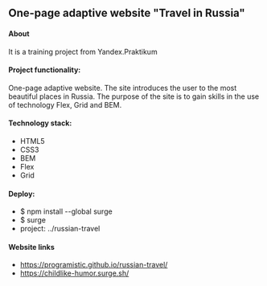 ## One-page adaptive website "Travel in Russia"

#### About
It is a training project from Yandex.Praktikum

#### Project functionality:
One-page adaptive website. The site introduces the user to the most beautiful places in Russia.  The purpose of the site is to gain skills in the use of technology Flex, Grid and BEM.

#### Technology stack:
- HTML5
- CSS3
- BEM
- Flex
- Grid

#### Deploy:
- $ npm install --global surge
- $ surge
- project: ../russian-travel

#### Website links
- https://programistic.github.io/russian-travel/
- https://childlike-humor.surge.sh/

